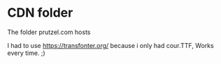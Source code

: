 # CDN folder
The folder prutzel.com hosts

I had to use https://transfonter.org/ because i only had cour.TTF, Works every time. ;)
